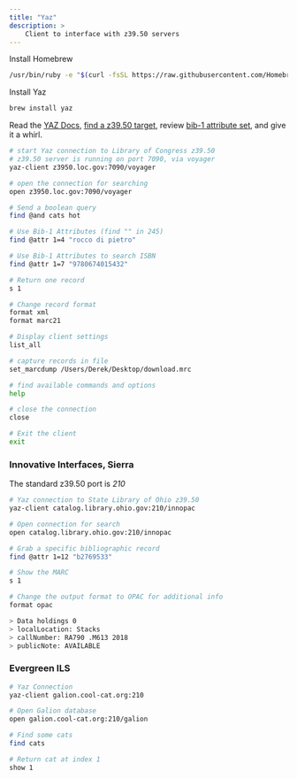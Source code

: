 ```yaml
---
title: "Yaz"
description: >
    Client to interface with z39.50 servers
---
```


Install Homebrew

```bash
/usr/bin/ruby -e "$(curl -fsSL https://raw.githubusercontent.com/Homebrew/install/master/install)"
```

Install Yaz

```bash
brew install yaz
```


Read the [YAZ Docs](http://www.indexdata.com/yaz/doc/), [find a z39.50 target](http://irspy.indexdata.com/), review [bib-1 attribute set](https://www.loc.gov/z3950/agency/defns/bib1.html), and give it a whirl.


```bash
# start Yaz connection to Library of Congress z39.50
# z39.50 server is running on port 7090, via voyager
yaz-client z3950.loc.gov:7090/voyager

# open the connection for searching
open z3950.loc.gov:7090/voyager

# Send a boolean query
find @and cats hot

# Use Bib-1 Attributes (find "" in 245)
find @attr 1=4 "rocco di pietro"

# Use Bib-1 Attributes to search ISBN
find @attr 1=7 "9780674015432"

# Return one record
s 1

# Change record format
format xml
format marc21

# Display client settings
list_all

# capture records in file
set_marcdump /Users/Derek/Desktop/download.mrc

# find available commands and options
help

# close the connection
close

# Exit the client
exit

```

### Innovative Interfaces, Sierra
The standard z39.50 port is *210*

```bash
# Yaz connection to State Library of Ohio z39.50
yaz-client catalog.library.ohio.gov:210/innopac

# Open connection for search
open catalog.library.ohio.gov:210/innopac

# Grab a specific bibliographic record
find @attr 1=12 "b2769533"

# Show the MARC
s 1

# Change the output format to OPAC for additional info
format opac

> Data holdings 0
> localLocation: Stacks
> callNumber: RA790 .M613 2018
> publicNote: AVAILABLE
```

### Evergreen ILS
```bash
# Yaz Connection
yaz-client galion.cool-cat.org:210

# Open Galion database
open galion.cool-cat.org:210/galion

# Find some cats
find cats

# Return cat at index 1
show 1
```
